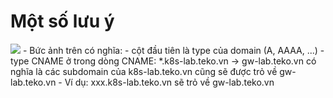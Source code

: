 # Một số lưu ý
<img src="https://i.imgur.com/oxT3c1N.png">
- Bức ảnh trên có nghĩa:
  - cột đầu tiên là type của domain (A, AAAA, ...)
  - type CNAME ở trong dòng CNAME: *.k8s-lab.teko.vn -> gw-lab.teko.vn có nghĩa là các subdomain của k8s-lab.teko.vn cũng sẽ được trỏ về gw-lab.teko.vn
  - Ví dụ: xxx.k8s-lab.teko.vn sẽ trỏ về gw-lab.teko.vn
  
